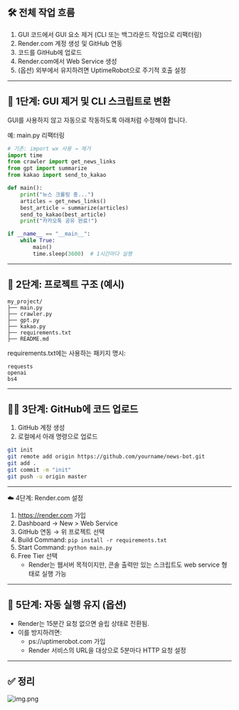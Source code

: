 ## 🛠 전체 작업 흐름
1.	GUI 코드에서 GUI 요소 제거 (CLI 또는 백그라운드 작업으로 리팩터링)
2. Render.com 계정 생성 및 GitHub 연동
3.	코드를 GitHub에 업로드
4.	Render.com에서 Web Service 생성
5.	(옵션) 외부에서 유지하려면 UptimeRobot으로 주기적 호출 설정
***
## 🔧 1단계: GUI 제거 및 CLI 스크립트로 변환

GUI를 사용하지 않고 자동으로 작동하도록 아래처럼 수정해야 합니다.

예: main.py 리팩터링
```Python
# 기존: import wx 사용 → 제거
import time
from crawler import get_news_links
from gpt import summarize
from kakao import send_to_kakao

def main():
    print("뉴스 크롤링 중...")
    articles = get_news_links()
    best_article = summarize(articles)
    send_to_kakao(best_article)
    print("카카오톡 공유 완료!")

if __name__ == "__main__":
    while True:
        main()
        time.sleep(3600)  # 1시간마다 실행
```
***
## 📂 2단계: 프로젝트 구조 (예시)
```
my_project/
├── main.py
├── crawler.py
├── gpt.py
├── kakao.py
├── requirements.txt
├── README.md
```
requirements.txt에는 사용하는 패키지 명시:
```
requests
openai
bs4
```
***
## 🧑‍💻 3단계: GitHub에 코드 업로드
1. GitHub 계정 생성
2. 로컬에서 아래 명령으로 업로드
```bash
git init
git remote add origin https://github.com/yourname/news-bot.git
git add .
git commit -m "init"
git push -u origin master
```
***
☁️ 4단계: Render.com 설정
1. https://render.com 가입
2. Dashboard → New > Web Service 
3. GitHub 연동 → 위 프로젝트 선택 
4. Build Command:
```pip install -r requirements.txt```
5. Start Command:
```python main.py```
6. Free Tier 선택 
   - Render는 웹서버 목적이지만, 콘솔 출력만 있는 스크립트도 web service 형태로 실행 가능
***
## 🔁 5단계: 자동 실행 유지 (옵션)

- Render는 15분간 요청 없으면 슬립 상태로 전환됨.
- 이를 방지하려면:
  - ps://uptimerobot.com 가입 
  - Render 서비스의 URL을 대상으로 5분마다 HTTP 요청 설정
***
## ✅ 정리
![img.png](img.png)